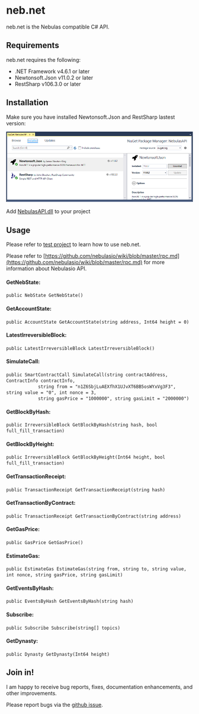 # neb.net

neb.net is the Nebulas compatible C# API.

## Requirements
neb.net requires the following:

- .NET Framework v4.6.1 or later
- Newtonsoft.Json v11.0.2 or later
- RestSharp v106.3.0 or later

## Installation
Make sure you have installed Newtonsoft.Json and RestSharp lastest version:

![Libraries](/media/help-1.png)

Add [NebulasAPI.dll](/build/latest) to your project

## Usage

Please refer to [test project](/src/NebulasAPI.Tests) to learn how to use neb.net.

Please refer to [https://github.com/nebulasio/wiki/blob/master/rpc.md](https://github.com/nebulasio/wiki/blob/master/rpc.md) for more information about Nebulasio API.

#### GetNebState:
```
public NebState GetNebState()
```

#### GetAccountState:
```
public AccountState GetAccountState(string address, Int64 height = 0)
```

#### LatestIrreversibleBlock:
```
public LatestIrreversibleBlock LatestIrreversibleBlock()
```

#### SimulateCall:
```
public SmartContractCall SimulateCall(string contractAddress, ContractInfo contractInfo,
            string from = "n1Z6SbjLuAEXfhX1UJvXT6BB5osWYxVg3F3", string value = "0", int nonce = 3,
            string gasPrice = "1000000", string gasLimit = "2000000")
```

#### GetBlockByHash:
```
public IrreversibleBlock GetBlockByHash(string hash, bool full_fill_transaction)
```

#### GetBlockByHeight:
```
public IrreversibleBlock GetBlockByHeight(Int64 height, bool full_fill_transaction)
```

#### GetTransactionReceipt:
```
public TransactionReceipt GetTransactionReceipt(string hash)
```

#### GetTransactionByContract:
```
public TransactionReceipt GetTransactionByContract(string address)
```

#### GetGasPrice:
```
public GasPrice GetGasPrice()
```

#### EstimateGas:
```
public EstimateGas EstimateGas(string from, string to, string value, int nonce, string gasPrice, string gasLimit)
```

#### GetEventsByHash:
```
public EventsByHash GetEventsByHash(string hash)
```

#### Subscribe:
```
public Subscribe Subscribe(string[] topics)
```

#### GetDynasty:
```
public Dynasty GetDynasty(Int64 height)
```


## Join in!

I am happy to receive bug reports, fixes, documentation enhancements, and other improvements.

Please report bugs via the [github issue](https://github.com/vuqt/neb.net/issues).



